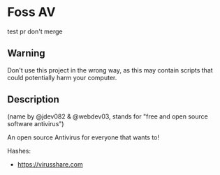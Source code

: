 


# Foss AV
test pr don't merge
## Warning
Don't use this project in the wrong way, as this may contain scripts that could potentially harm your computer.

## Description
(name by @jdev082 & @webdev03, stands for "free and open source software antivirus")

An open source Antivirus for everyone that wants to!
  
 Hashes:
  - https://virusshare.com

